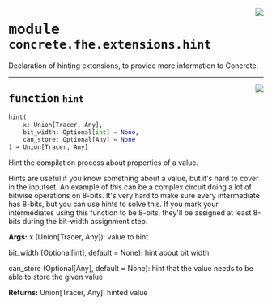 <!-- markdownlint-disable -->

<a href="../../frontends/concrete-python/concrete/fhe/extensions/hint.py#L0"><img align="right" style="float:right;" src="https://img.shields.io/badge/-source-cccccc?style=flat-square"></a>

# <kbd>module</kbd> `concrete.fhe.extensions.hint`
Declaration of hinting extensions, to provide more information to Concrete. 


---

<a href="../../frontends/concrete-python/concrete/fhe/extensions/hint.py#L11"><img align="right" style="float:right;" src="https://img.shields.io/badge/-source-cccccc?style=flat-square"></a>

## <kbd>function</kbd> `hint`

```python
hint(
    x: Union[Tracer, Any],
    bit_width: Optional[int] = None,
    can_store: Optional[Any] = None
) → Union[Tracer, Any]
```

Hint the compilation process about properties of a value. 

Hints are useful if you know something about a value, but it's hard to cover in the inputset. An example of this can be a complex circuit doing a lot of bitwise operations on 8-bits. It's very hard to make sure every intermediate has 8-bits, but you can use hints to solve this. If you mark your intermediates using this function to be 8-bits, they'll be assigned at least 8-bits during the bit-width assignment step. 



**Args:**
  x (Union[Tracer, Any]):  value to hint 

 bit_width (Optional[int], default = None):  hint about bit width 

 can_store (Optional[Any], default = None):  hint that the value needs to be able to store the given value 



**Returns:**
  Union[Tracer, Any]:  hinted value 


